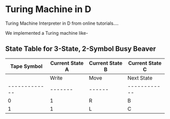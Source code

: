 # Turing Machine in D 
Turing Machine Interpreter in D from online tutorials....

We implemented a Turing machine like-
## State Table for 3-State, 2-Symbol Busy Beaver

| Tape Symbol | Current State A           | Current State B           | Current State C           |
|-------------|---------------------------|---------------------------|---------------------------|
|             | Write | Move | Next State | Write | Move | Next State | Write | Move | Next State |
|-------------|-------|------|------------|-------|------|------------|-------|------|------------|
| 0           |   1   |  R   |     B      |   1   |  L   |     A      |   1   |  L   |     B      |
| 1           |   1   |  L   |     C      |   1   |  R   |     B      |   1   |  R   |    HALT    |
